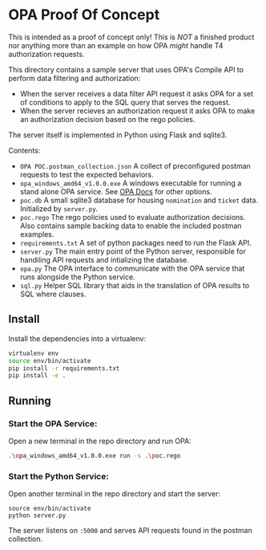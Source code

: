 # OPA Proof Of Concept

This is intended as a proof of concept only! This is *NOT* a finished product nor anything more than an example on how OPA *might* handle T4 authorization requests.

This directory contains a sample server that uses OPA's Compile API to perform
data filtering and authorization:
- When the server receives a data filter API request it asks OPA for a set of conditions to apply to the SQL query that serves the request. 
- When the server recieves an authorization request it asks OPA to make an authorization decision based on the rego policies.

The server itself is implemented in Python using Flask and sqlite3.

Contents:
- `OPA POC.postman_collection.json` A collect of preconfigured postman requests to test the expected behaviors.
- `opa_windows_amd64_v1.0.0.exe` A windows executable for running a stand alone OPA service. See [OPA Docs](https://www.openpolicyagent.org/docs/latest/#running-opa) for other options.
- `poc.db` A small sqlite3 database for housing `nomination` and `ticket` data. Initialized by `server.py`.
- `poc.rego` The rego policies used to evaluate authorization decisions. Also contains sample backing data to enable the included postman examples.
- `requirements.txt` A set of python packages need to run the Flask API.
- `server.py` The main entry point of the Python server, responsible for handiling API requests and intializing the database.
- `opa.py` The OPA interface to communicate with the OPA service that runs alongside the Python service.
- `sql.py` Helper SQL library that aids in the translation of OPA results to SQL where clauses.

## Install

Install the dependencies into a virtualenv:

```bash
virtualenv env
source env/bin/activate
pip install -r requirements.txt
pip install -e .
```

## Running
### Start the OPA Service:
Open a new terminal in the repo directory and run OPA:

```bash
.\opa_windows_amd64_v1.0.0.exe run -s .\poc.rego
```

### Start the Python Service:
Open another terminal in the repo directory and start the server:
```
source env/bin/activate
python server.py
```

The server listens on `:5000` and serves API requests found in the postman collection.

